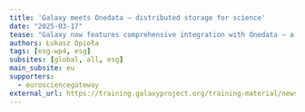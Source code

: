 ```yaml
---
title: 'Galaxy meets Onedata — distributed storage for science'
date: "2025-03-17"
tease: "Galaxy now features comprehensive integration with Onedata — a distributed data management platform. Users gain more options regarding their data sources (Bring Your Own Data) and storage locations (Bring Your Own Storage)."
authors: Łukasz Opioła
tags: [esg-wp4, esg]
subsites: [global, all, esg]
main_subsite: eu
supporters:
  - eurosciencegateway
external_url: https://training.galaxyproject.org/training-material/news/2025/03/17/galaxy-meets-onedata.html
---
```

